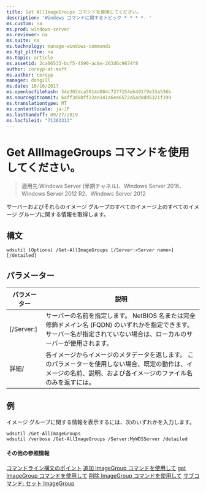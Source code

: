 ```yaml
---
title: Get AllImageGroups コマンドを使用してください。
description: 'Windows コマンドに関するトピック * * * *- '
ms.custom: na
ms.prod: windows-server
ms.reviewer: na
ms.suite: na
ms.technology: manage-windows-commands
ms.tgt_pltfrm: na
ms.topic: article
ms.assetid: 2ca06533-bcf5-4590-ac8e-263d6c9874f8
author: coreyp-at-msft
ms.author: coreyp
manager: dongill
ms.date: 10/16/2017
ms.openlocfilehash: 54e302dca5014d084c7277154eb491f9e33a536b
ms.sourcegitcommit: 6aff3d88ff22ea141a6ea6572a5ad8dd6321f199
ms.translationtype: MT
ms.contentlocale: ja-JP
ms.lasthandoff: 09/27/2019
ms.locfileid: "71363313"
---
```

# <a name="using-the-get-allimagegroups-command"></a>Get AllImageGroups コマンドを使用してください。

>適用先:Windows Server (半期チャネル)、Windows Server 2016、Windows Server 2012 R2、Windows Server 2012

サーバーおよびそれらのイメージ グループのすべてのイメージ上のすべてのイメージ グループに関する情報を取得します。
## <a name="syntax"></a>構文
```
wdsutil [Options] /Get-AllImageGroups [/Server:<Server name>] [/detailed]
```
## <a name="parameters"></a>パラメーター
|パラメーター|説明|
|-------|--------|
|[/Server:<Server name>]|サーバーの名前を指定します。 NetBIOS 名または完全修飾ドメイン名 (FQDN) のいずれかを指定できます。 サーバー名が指定されていない場合は、ローカルのサーバーが使用されます。|
|詳細/|各イメージからイメージのメタデータを返します。 このパラメーターを使用しない場合、既定の動作は、イメージの名前、説明、および各イメージのファイル名のみを返すには。|
## <a name="BKMK_examples"></a>例
イメージ グループに関する情報を表示するには、次のいずれかを入力します。
```
wdsutil /Get-AllImageGroups
wdsutil /verbose /Get-AllImageGroups /Server:MyWDSServer /detailed
```
#### <a name="additional-references"></a>その他の参照情報
[コマンドライン構文のポイント](command-line-syntax-key.md)
[追加 ImageGroup コマンドを使用して](using-the-add-imagegroup-command.md)
[get ImageGroup コマンドを使用して](using-the-get-imagegroup-command.md)
[削除 ImageGroup コマンドを使用して](using-the-remove-imagegroup-command.md)
[サブコマンド: セット ImageGroup](subcommand-set-imagegroup.md)
